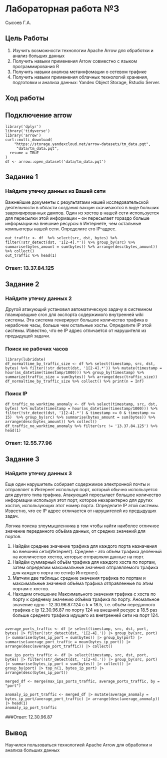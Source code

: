 Лабораторная работа №3
======================
Сысоев Г.А.

## Цель Работы

1.  Изучить возможности технологии Apache Arrow для обработки и анализ больших данных
2.  Получить навыки применения Arrow совместно с языком программирования R
3.  Получить навыки анализа метаинфомации о сетевом трафике
4.  Получить навыки применения облачных технологий хранения, подготовки и анализа данных: Yandex Object Storage, Rstudio Server.

## Ход работы

## Подключение arrow

```{r}
library('dplyr')
library('tidyverse')
library('arrow')
curl::multi_download(
    "https://storage.yandexcloud.net/arrow-datasets/tm_data.pqt",
     "data/tm_data.pqt",
  resume = TRUE
)
df <- arrow::open_dataset('data/tm_data.pqt')
```

## Задание 1

### Найдите утечку данных из Вашей сети

Важнейшие документы с результатами нашей исследовательской деятельности в
области создания вакцин скачиваются в виде больших заархивированных дампов.
Один из хостов в нашей сети используется для пересылки этой информации – он
пересылает гораздо больше информации на внешние ресурсы в Интернете, чем
остальные компьютеры нашей сети. Определите его IP-адрес.

```{r}
out_traffic <- df  %>% select(src, dst, bytes) %>% filter(!str_detect(dst, '1[2-4].*')) %>% group_by(src) %>% summarise(bytes_amount = sum(bytes)) %>% arrange(desc(bytes_amount)) %>% collect()
out_traffic %>% head(1)
```
### Ответ: 13.37.84.125

## Задание 2

### Найдите утечку данных 2

Другой атакующий установил автоматическую задачу в системном планировщике
cron для экспорта содержимого внутренней wiki системы. Эта система генерирует
большое количество трафика в нерабочие часы, больше чем остальные хосты.
Определите IP этой системы. Известно, что ее IP адрес отличается от нарушителя из
предыдущей задачи.

### Поиск не рабочих часов

```{r}
library(lubridate)
df_normaltime_by_traffic_size <- df %>% select(timestamp, src, dst, bytes) %>% filter(!str_detect(dst, '1[2-4].*')) %>% mutate(timestamp = hour(as_datetime(timestamp/1000))) %>% group_by(timestamp) %>% summarize(traffic_size = sum(bytes)) %>% arrange(desc(traffic_size))
df_normaltime_by_traffic_size %>% collect() %>% print(n = Inf)
```
### Поиск IP

```{R}
df_traffic_no_worktime_anomaly <- df %>% select(timestamp, src, dst, bytes) %>% mutate(timestamp = hour(as_datetime(timestamp/1000))) %>% filter(!str_detect(dst, '1[2-4].*') & timestamp >= 0 & timestamp <= 15)  %>% group_by(src) %>% summarise(bytes_amount = sum(bytes)) %>% arrange(desc(bytes_amount)) %>% collect()
df_traffic_no_worktime_anomaly %>% filter(src != '13.37.84.125') %>% head(1)
```

### Ответ: 12.55.77.96

## Задание 3

### Найдите утечку данных 3
Еще один нарушитель собирает содержимое электронной почты и отправляет в
Интернет используя порт, который обычно используется для другого типа трафика.
Атакующий пересылает большое количество информации используя этот порт,
которое нехарактерно для других хостов, использующих этот номер порта.
Определите IP этой системы. Известно, что ее IP адрес отличается от нарушителей
из предыдущих задач.

Логика поиска злоумышленника в том чтобы найти наиболее отличное значение переданного объёма данных, от средних значений для портов. 
1) Найдём среднее значение трафика для каждого порта назначения во внешней сети(Интернет). Среднее - это объём трафика делённый на колличество хостов, которые отправляли данные на порт. 
2) Найдём суммарный объём трафика для каждого хоста по портам, затем определим максимальные значения отправляемого трафика для каждого порта по сети(в Интернет).
3) Матчим две таблицы: средние значения трафика по портам и максимальные значения объёма трафика отправленные по этим портам с хостов.
4) Находим отношение Максимального значения трафика с хоста по порту к среднему значению объёма трафика по порту. Аномальное значение одно - 12.30.96.87:124 c k = 18.5, т.е. объём переданного трафика с ip 12.30.96.87 по порту 124 на внешний ресурс в 18.5 раз больше среднего трафика идущего из внетренней сети на порт 124.
```{r}

average_ports_traffic <- df |> select(timestamp, src, dst, port, bytes) |> filter(!str_detect(dst, '1[2-4].')) |> group_by(src, port) |> summarise(bytes_ip_port = sum(bytes)) |> group_by(port) |> summarise(average_port_traffic = mean(bytes_ip_port)) |> arrange(desc(average_port_traffic)) |> collect()

max_ips_ports_traffic <- df |> select(timestamp, src, dst, port, bytes) |> filter(!str_detect(dst, '1[2-4].')) |> group_by(src, port) |> summarise(bytes_ip_port = sum(bytes)) |> collect() |> group_by(port) |> top_n(1, bytes_ip_port) |> arrange(desc(bytes_ip_port))

merged_df <- merge(max_ips_ports_traffic, average_ports_traffic, by = "port")

anomaly_ip_port_traffic <- merged_df |> mutate(average_anomaly = bytes_ip_port/average_port_traffic) |> arrange(desc(average_anomaly)) |> head(1)
anomaly_ip_port_traffic
```
###Ответ: 12.30.96.87

## Вывод

Научился пользоваться технологией Apache Arrow для обработки и анализа больших данных
